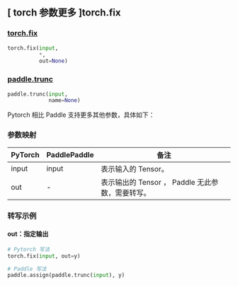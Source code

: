 ## [ torch 参数更多 ]torch.fix
### [torch.fix](https://pytorch.org/docs/stable/generated/torch.fix.html?highlight=torch+fix#torch.fix)

```python
torch.fix(input,
          *,
          out=None)
```

### [paddle.trunc](https://www.paddlepaddle.org.cn/documentation/docs/zh/api/paddle/trunc_cn.html)

```python
paddle.trunc(input,
             name=None)
```

Pytorch 相比 Paddle 支持更多其他参数，具体如下：
### 参数映射
| PyTorch       | PaddlePaddle | 备注                                                   |
| ------------- | ------------ | ------------------------------------------------------ |
|   input       |  input  | 表示输入的 Tensor。  |
|  out  | - |  表示输出的 Tensor ， Paddle 无此参数，需要转写。    |

### 转写示例
#### out：指定输出
```python
# Pytorch 写法
torch.fix(input, out=y)

# Paddle 写法
paddle.assign(paddle.trunc(input), y)
```
